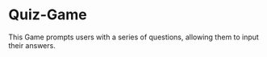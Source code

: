# Quiz-Game
This Game prompts users with a series of questions, allowing them to input their answers.
